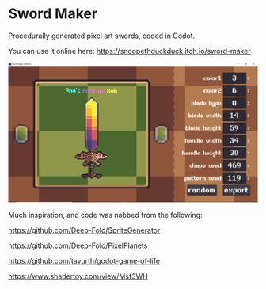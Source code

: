 # Sword Maker

Procedurally generated pixel art swords, coded in Godot.

You can use it online here: https://snoopethduckduck.itch.io/sword-maker

![alt text](https://github.com/BumbertFiddlesticks/Sword-Maker/blob/main/screenshot.png?raw=true)

Much inspiration, and code was nabbed from the following:

https://github.com/Deep-Fold/SpriteGenerator

https://github.com/Deep-Fold/PixelPlanets

https://github.com/tavurth/godot-game-of-life

https://www.shadertoy.com/view/Msf3WH
